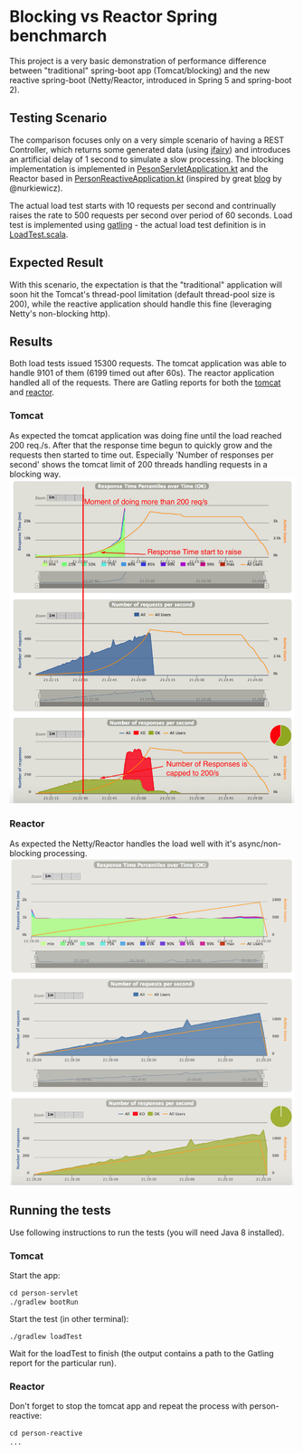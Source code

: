 # Blocking vs Reactor Spring benchmarch
This project is a very basic demonstration of performance difference between "traditional" spring-boot app (Tomcat/blocking) and the new reactive spring-boot (Netty/Reactor, introduced in Spring 5 and spring-boot 2).

## Testing Scenario
The comparison focuses only on a very simple scenario of having a REST Controller, which returns some generated data (using [jfairy](https://github.com/Devskiller/jfairy)) and introduces an artificial delay of 1 second to simulate a slow processing. The blocking implementation is implemented in [PesonServletApplication.kt](./person-servlet/src/main/kotlin/cz/zubal/person/PesonServletApplication.kt) and the Reactor based in [PersonReactiveApplication.kt](./person-reactive/src/main/kotlin/cz/zubal/person/PersonReactiveApplication.kt) (inspired by great [blog](https://www.nurkiewicz.com/2018/01/spring-reactor-and-elasticsearch.html) by @nurkiewicz).

The actual load test starts with 10 requests per second and contrinually raises the rate to 500 requests per second over period of 60 seconds. Load test is implemented using [gatling](https://gatling.io/) - the actual load test definition is in [LoadTest.scala](./person-load-test/src/test/scala/cz/zubal/reactor/LoadTest.scala).

## Expected Result

With this scenario, the expectation is that the "traditional" application will soon hit the Tomcat's thread-pool limitation (default thread-pool size is 200), while the reactive application should handle this fine (leveraging Netty's non-blocking http).

## Results
Both load tests issued 15300 requests. The tomcat application was able to handle 9101 of them (6199 timed out after 60s). The reactor application handled all of the requests. There are Gatling reports for both the [tomcat](http://htmlpreview.github.io/?https://github.com/mzubal/spring-reactor-benchmark/blob/master/results/tomcat-blocking/index.html) and [reactor](http://htmlpreview.github.io/?https://github.com/mzubal/spring-reactor-benchmark/blob/master/results/netty-reactor/index.html).

### Tomcat
As expected the tomcat application was doing fine until the load reached 200 req./s. After that the response time begun to quickly grow and the requests then started to time out. Especially 'Number of responses per second' shows the tomcat limit of 200 threads handling requests in a blocking way.
![tomcat](./doc/tomcat-blocking.png)


### Reactor
As expected the Netty/Reactor handles the load well with it's async/non-blocking processing.
![reactor](./doc/netty-reactor.png)

## Running the tests
Use following instructions to run the tests (you will need Java 8 installed).
### Tomcat
Start the app:

```
cd person-servlet
./gradlew bootRun
```
Start the test (in other terminal):

```
./gradlew loadTest
```
Wait for the loadTest to finish (the output contains a path to the Gatling report for the particular run).

### Reactor
Don't forget to stop the tomcat app and repeat the process with person-reactive:

```
cd person-reactive
...
```



